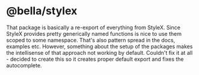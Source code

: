 # @bella/stylex

That package is basically a re-export of everything from StyleX. Since StyleX provides pretty generically named functions is nice to use them scoped to some namespace. That's also pattern spread in the docs, examples etc. However, something about the setup of the packages makes the intellisense of that approach not working by default. Couldn't fix it at all - decided to create this so it creates proper default export and fixes the autocomplete.
